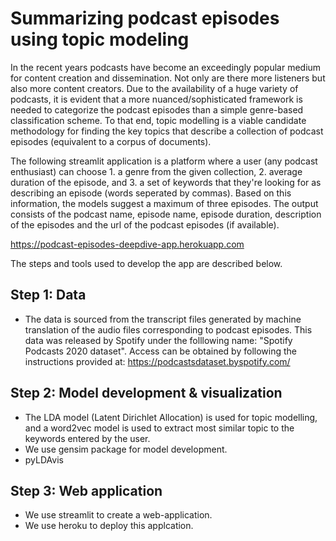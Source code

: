 # Summarizing podcast episodes using topic modeling

In the recent years podcasts have become an exceedingly popular medium for content creation and dissemination. Not only are there more listeners but also more content creators. Due to the availability of a huge variety of podcasts, it is evident that a more nuanced/sophisticated framework is needed to categorize the podcast episodes than a simple genre-based classification scheme. To that end, topic modelling is a viable candidate methodology for finding the key topics that describe a collection of podcast episodes (equivalent to a corpus of documents). 

The following streamlit application is a platform where a user (any podcast enthusiast) can choose 1. a genre from the given collection, 2. average duration of the episode, and 3. a set of keywords that they're looking for as describing an episode (words seperated by commas). Based on this information, the models suggest a maximum of three episodes. The output consists of the podcast name, episode name, episode duration, description of the episodes and the url of the podcast episodes (if available).

https://podcast-episodes-deepdive-app.herokuapp.com


The steps and tools used to develop the app are described below.

## Step 1: Data
- The data is sourced from the transcript files generated by machine translation of the audio files corresponding to podcast episodes. This data was released by Spotify under the folllowing name: "Spotify Podcasts 2020 dataset". Access can be obtained by following the instructions provided at: https://podcastsdataset.byspotify.com/

## Step 2: Model development & visualization
- The LDA model (Latent Dirichlet Allocation) is used for topic modelling, and a word2vec model is used to extract most similar topic to the keywords entered by the user. 
- We use gensim package for model development.
- pyLDAvis

## Step 3: Web application
- We use streamlit to create a web-application.
- We use heroku to deploy this applcation. 
